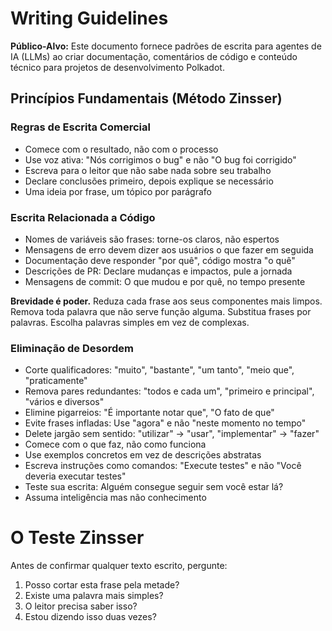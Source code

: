 # Writing Guidelines

**Público-Alvo:** Este documento fornece padrões de escrita para agentes de IA (LLMs) ao criar documentação, comentários de código e conteúdo técnico para projetos de desenvolvimento Polkadot.

## Princípios Fundamentais (Método Zinsser)

### Regras de Escrita Comercial

- Comece com o resultado, não com o processo
- Use voz ativa: "Nós corrigimos o bug" e não "O bug foi corrigido"
- Escreva para o leitor que não sabe nada sobre seu trabalho
- Declare conclusões primeiro, depois explique se necessário
- Uma ideia por frase, um tópico por parágrafo

### Escrita Relacionada a Código

- Nomes de variáveis são
  frases: torne-os claros, não espertos
- Mensagens de erro devem dizer aos usuários o que fazer em seguida
- Documentação deve responder "por quê", código mostra "o quê"
- Descrições de PR: Declare mudanças e impactos, pule a jornada
- Mensagens de commit: O que mudou e por quê, no tempo presente

**Brevidade é poder.** Reduza cada frase aos seus componentes mais limpos. Remova toda palavra que não serve função alguma. Substitua frases por palavras. Escolha palavras simples em vez de complexas.

### Eliminação de Desordem

- Corte qualificadores: "muito",
  "bastante", "um tanto", "meio que", "praticamente"
- Remova pares redundantes: "todos
  e cada um",
  "primeiro e principal", "vários e diversos"
- Elimine pigarreios: "É importante notar que", "O fato de que"
- Evite frases infladas: Use "agora" e não "neste momento no tempo"
- Delete jargão sem sentido: "utilizar" → "usar", "implementar" → "fazer"
- Comece com o que faz, não como funciona
- Use exemplos concretos em vez de descrições abstratas
- Escreva instruções como comandos: "Execute testes" e não "Você deveria executar testes"
- Teste sua escrita: Alguém consegue seguir sem você estar lá?
- Assuma inteligência mas não conhecimento

# O Teste Zinsser

Antes de confirmar qualquer texto escrito, pergunte:

1. Posso cortar esta frase pela metade?
2. Existe uma palavra mais simples?
3. O leitor precisa saber isso?
4. Estou dizendo isso duas vezes?